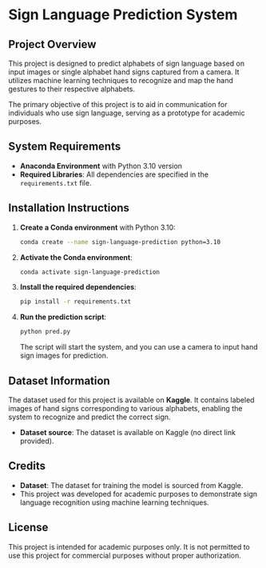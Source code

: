 # Sign Language Prediction System

## Project Overview
This project is designed to predict alphabets of sign language based on input images or single alphabet hand signs captured from a camera. It utilizes machine learning techniques to recognize and map the hand gestures to their respective alphabets. 

The primary objective of this project is to aid in communication for individuals who use sign language, serving as a prototype for academic purposes.

## System Requirements
- **Anaconda Environment** with Python 3.10 version
- **Required Libraries**: All dependencies are specified in the `requirements.txt` file.

## Installation Instructions

1. **Create a Conda environment** with Python 3.10:
    ```bash
    conda create --name sign-language-prediction python=3.10
    ```

2. **Activate the Conda environment**:
    ```bash
    conda activate sign-language-prediction
    ```

3. **Install the required dependencies**:
    ```bash
    pip install -r requirements.txt
    ```

4. **Run the prediction script**:
    ```bash
    python pred.py
    ```

    The script will start the system, and you can use a camera to input hand sign images for prediction.

## Dataset Information
The dataset used for this project is available on **Kaggle**. It contains labeled images of hand signs corresponding to various alphabets, enabling the system to recognize and predict the correct sign.

- **Dataset source**: The dataset is available on Kaggle (no direct link provided).

## Credits

- **Dataset**: The dataset for training the model is sourced from Kaggle.
- This project was developed for academic purposes to demonstrate sign language recognition using machine learning techniques.

## License

This project is intended for academic purposes only. It is not permitted to use this project for commercial purposes without proper authorization.
